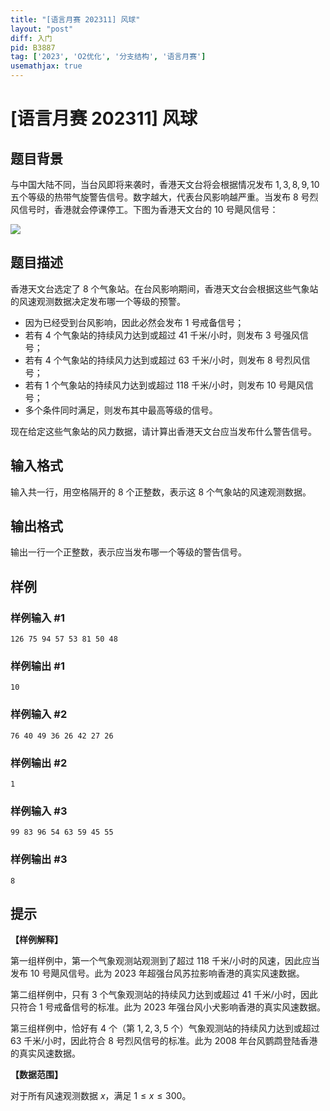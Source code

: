 ```yaml
---
title: "[语言月赛 202311] 风球"
layout: "post"
diff: 入门
pid: B3887
tag: ['2023', 'O2优化', '分支结构', '语言月赛']
usemathjax: true
---
```


# [语言月赛 202311] 风球
## 题目背景

与中国大陆不同，当台风即将来袭时，香港天文台将会根据情况发布 $1,3,8,9,10$ 五个等级的热带气旋警告信号。数字越大，代表台风影响越严重。当发布 $8$ 号烈风信号时，香港就会停课停工。下图为香港天文台的 $10$ 号飓风信号：

![](https://cdn.luogu.com.cn/upload/image_hosting/n07lnuxd.png?x-oss-process=image/resize,m_lfit,h_175,w_225)
## 题目描述

香港天文台选定了 $8$ 个气象站。在台风影响期间，香港天文台会根据这些气象站的风速观测数据决定发布哪一个等级的预警。

- 因为已经受到台风影响，因此必然会发布 $1$ 号戒备信号；
- 若有 $4$ 个气象站的持续风力达到或超过 $41$ 千米/小时，则发布 $3$ 号强风信号；
- 若有 $4$ 个气象站的持续风力达到或超过 $63$ 千米/小时，则发布 $8$ 号烈风信号；
- 若有 $1$ 个气象站的持续风力达到或超过 $118$ 千米/小时，则发布 $10$ 号飓风信号；
- 多个条件同时满足，则发布其中最高等级的信号。

现在给定这些气象站的风力数据，请计算出香港天文台应当发布什么警告信号。
## 输入格式

输入共一行，用空格隔开的 $8$ 个正整数，表示这 $8$ 个气象站的风速观测数据。
## 输出格式

输出一行一个正整数，表示应当发布哪一个等级的警告信号。
## 样例

### 样例输入 #1
```
126 75 94 57 53 81 50 48
```
### 样例输出 #1
```
10
```
### 样例输入 #2
```
76 40 49 36 26 42 27 26
```
### 样例输出 #2
```
1
```
### 样例输入 #3
```
99 83 96 54 63 59 45 55
```
### 样例输出 #3
```
8
```
## 提示

**【样例解释】**

第一组样例中，第一个气象观测站观测到了超过 $118$ 千米/小时的风速，因此应当发布 $10$ 号飓风信号。此为 2023 年超强台风苏拉影响香港的真实风速数据。

第二组样例中，只有 $3$ 个气象观测站的持续风力达到或超过 $41$ 千米/小时，因此只符合 $1$ 号戒备信号的标准。此为 2023 年强台风小犬影响香港的真实风速数据。

第三组样例中，恰好有 $4$ 个（第 $1,2,3,5$ 个）气象观测站的持续风力达到或超过 $63$ 千米/小时，因此符合 $8$ 号烈风信号的标准。此为 2008 年台风鹦鹉登陆香港的真实风速数据。

**【数据范围】**

对于所有风速观测数据 $x$，满足 $1 \leq x \leq 300$。
